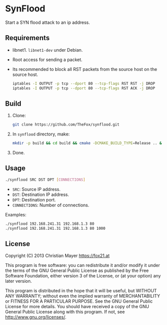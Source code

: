 # SynFlood

Start a SYN flood attack to an ip address.

## Requirements

- libnet1. `libnet1-dev` under Debian.
- Root access for sending a packet.
- Its recommended to block all RST packets from the source host on the source host.
	
	```bash
	iptables -I OUTPUT -p tcp --dport 80 --tcp-flags RST RST -j DROP
	iptables -I OUTPUT -p tcp --dport 80 --tcp-flags RST ACK -j DROP
	```

## Build

1. Clone:
	
	```bash
	git clone https://github.com/TheFox/synflood.git
	```

2. In `synflood` directory, make:
	
	```bash
	mkdir -p build && cd build && cmake -DCMAKE_BUILD_TYPE=Release .. && make && make test
	```

3. Done.

## Usage

```bash
./synflood SRC DST DPT [CONNECTIONS]
```

- `SRC`: Source IP address.
- `DST`: Destination IP address.
- `DPT`: Destination port.
- `CONNECTIONS`: Number of connections.

Examples:

```bash
./synflood 192.168.241.31 192.168.1.3 80
./synflood 192.168.241.31 192.168.1.3 80 1000
```

## License

Copyright (C) 2013 Christian Mayer <https://fox21.at>

This program is free software: you can redistribute it and/or modify it under the terms of the GNU General Public License as published by the Free Software Foundation, either version 3 of the License, or (at your option) any later version.

This program is distributed in the hope that it will be useful, but WITHOUT ANY WARRANTY; without even the implied warranty of MERCHANTABILITY or FITNESS FOR A PARTICULAR PURPOSE. See the GNU General Public License for more details. You should have received a copy of the GNU General Public License along with this program. If not, see <http://www.gnu.org/licenses/>.
